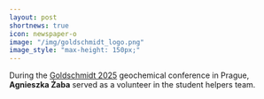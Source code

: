 ```yaml
---
layout: post
shortnews: true
icon: newspaper-o
image: "/img/goldschmidt_logo.png"
image_style: "max-height: 150px;"
---
```


During the <a href="https://2025.goldschmidt.info/">Goldschmidt 2025</a> geochemical conference in Prague,
  <b>Agnieszka Żaba</b> served as a volunteer in the student helpers team.
